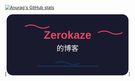 [![Anurag's GitHub stats](https://github-readme-stats.vercel.app/api?username=hashcowuwu)](https://github.com/anuraghazra/github-readme-stats)

[![Top Langs](https://github.com/hashcowuwu/hashcowuwu/blob/main/svg.svg)]